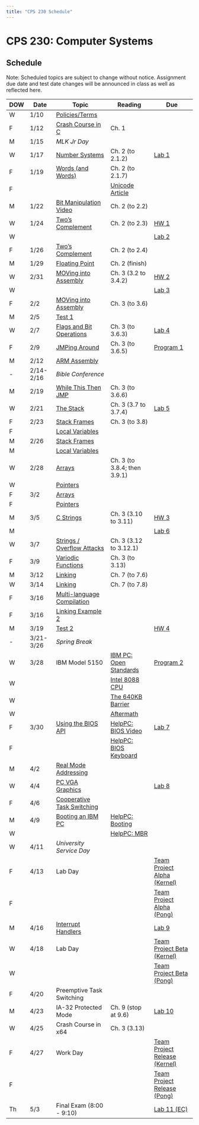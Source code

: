 ```yaml
---
title: "CPS 230 Schedule"
---
```


# CPS 230: Computer Systems
## Schedule

Note: Scheduled topics are subject to change without notice. Assignment due date and test date changes will be announced in class as well as reflected here.

| DOW | Date | Topic | Reading | Due |
| --- | --- | --- | --- | --- |
| W | 1/10 | [Policies/Terms](/course/bju/content/cps230/lessons/lec0) | | |
| F | 1/12 | [Crash Course in C](/course/bju/content/cps230/lessons/lec1) | Ch. 1 |
| M | 1/15 | *MLK Jr Day* | | |
| W | 1/17 | [Number Systems](/course/bju/content/cps230/lessons/lec2) | Ch. 2 (to 2.1.2) | [Lab 1](/course/bju/content/cps230/labs/lab1) |
| F | 1/19 | [Words (and Words)](/course/bju/content/cps230/lessons/lec3) | Ch. 2 (to 2.1.7) | |
| F | | | [Unicode Article](https://www.joelonsoftware.com/2003/10/08/the-absolute-minimum-every-software-developer-absolutely-positively-must-know-about-unicode-and-character-sets-no-excuses/) | |
| M | 1/22 | [Bit Manipulation](/course/bju/content/cps230/lessons/lec4) [Video](https://www.youtube.com/watch?v=AOc1_1cUoRA) | Ch. 2 (to 2.2) | |
| W | 1/24 | [Two’s Complement](/course/bju/content/cps230/lessons/lec5) | Ch. 2 (to 2.3) | [HW 1](/course/bju/content/cps230/hws/hw1) |
| W | | | | [Lab 2](/course/bju/content/cps230/labs/lab2) |
| F | 1/26 | [Two’s Complement](/course/bju/content/cps230/lessons/lec5) | Ch. 2 (to 2.4) | |
| M | 1/29 | [Floating Point](/course/bju/content/cps230/lessons/lec6) | Ch. 2 (finish) | |
| W | 2/31 | [MOVing into Assembly](/course/bju/content/cps230/lessons/lec7) | Ch. 3 (3.2 to 3.4.2) | [HW 2](/course/bju/content/cps230/hws/hw2) |
| W | | | | [Lab 3](/course/bju/content/cps230/labs/lab3) |
| F | 2/2 | [MOVing into Assembly](/course/bju/content/cps230/lessons/lec7) | Ch. 3 (to 3.6) | |
| M | 2/5 | [Test 1](/course/bju/content/cps230/reviews/test1) | | |
| W | 2/7 | [Flags and Bit Operations](/course/bju/content/cps230/lessons/lec8) | Ch. 3 (to 3.6.3) | [Lab 4](/course/bju/content/cps230/labs/lab4) |
| F | 2/9 | [JMPing Around](/course/bju/content/cps230/lessons/lec9) | Ch. 3 (to 3.6.5) | [Program 1](/course/bju/content/cps230/programs/prog1) |
| M | 2/12 | [ARM Assembly](/course/bju/content/cps230/lessons/lec28) | | |
| - | 2/14-2/16 | *Bible Conference* | | |
| M | 2/19 | [While This Then JMP](/course/bju/content/cps230/lessons/lec10) | Ch. 3 (to 3.6.6) | |
| W | 2/21 | [The Stack](/course/bju/content/cps230/lessons/lec11) | Ch. 3 (3.7 to 3.7.4) | [Lab 5](/course/bju/content/cps230/labs/lab5) |
| F | 2/23 | [Stack Frames](/course/bju/content/cps230/lessons/lec12) | Ch. 3 (to 3.8) | |
| F | | [Local Variables](/course/bju/content/cps230/lessons/lec12) | | |
| M | 2/26 | [Stack Frames](/course/bju/content/cps230/lessons/lec12) | | |
| M | | [Local Variables](/course/bju/content/cps230/lessons/lec12) | | |
| W | 2/28 | [Arrays](/course/bju/content/cps230/lessons/lec13) | Ch. 3 (to 3.8.4; then 3.9.1) | |
| W | | [Pointers](/course/bju/content/cps230/lessons/lec13) | | |
| F | 3/2 | [Arrays](/course/bju/content/cps230/lessons/lec13) | | |
| F | | [Pointers](/course/bju/content/cps230/lessons/lec13) | | |
| M | 3/5 | [C Strings](/course/bju/content/cps230/lessons/lec14) | Ch. 3 (3.10 to 3.11) | [HW 3](/course/bju/content/cps230/hws/hw3) |
| M | | | | [Lab 6](/course/bju/content/cps230/labs/lab6) |
| W | 3/7 | [Strings / Overflow Attacks](/course/bju/content/cps230/lessons/lec15) | Ch. 3 (3.12 to 3.12.1) | |
| F | 3/9 | [Variodic Functions](/course/bju/content/cps230/lessons/lec16) | Ch. 3 (to 3.13) | |
| M | 3/12 | [Linking](/course/bju/content/cps230/lessons/lec17) | Ch. 7 (to 7.6) | |
| W | 3/14 | [Linking](/course/bju/content/cps230/lessons/lec17) | Ch. 7 (to 7.8) | |
| F | 3/16 | [Multi-language Compilation](/course/bju/content/cps230/lessons/lec18) | | |
| F | 3/16 | [Linking Example 2](/course/bju/content/cps230/lessons/lec17-2) | | |
| M | 3/19 | [Test 2](/course/bju/content/cps230/reviews/test2) | | [HW 4](/course/bju/content/cps230/hws/hw4) |
| - | 3/21-3/26 | *Spring Break* | | |
| W | 3/28 | IBM Model 5150 | [IBM PC: Open Standards](https://en.wikipedia.org/wiki/IBM_Personal_Computer#Open_standards) | [Program 2](/course/bju/content/cps230/programs/prog2) | 
| W | | | [Intel 8088 CPU](https://en.wikipedia.org/wiki/Intel_8088) | |
| W | | | [The 640KB Barrier](https://en.wikipedia.org/wiki/Conventional_memory#640_KB_barrier) | |
| W | | | [Aftermath](https://en.wikipedia.org/wiki/Influence_of_the_IBM_PC_on_the_personal_computer_market) | |
| F | 3/30 | [Using the BIOS API](/course/bju/content/cps230/lessons/lec19) | [HelpPC: BIOS Video](http://stanislavs.org/helppc/int_10.html) | [Lab 7](/course/bju/content/cps230/labs/lab7) |
| F | | | [HelpPC: BIOS Keyboard](http://stanislavs.org/helppc/int_16.html) | |
| M | 4/2 | [Real Mode Addressing](/course/bju/content/cps230/lessons/lec20) | | |
| W | 4/4 | [PC VGA Graphics](/course/bju/content/cps230/lessons/lec21) | | [Lab 8](/course/bju/content/cps230/labs/lab8) |
| F | 4/6 | [Cooperative Task Switching](/course/bju/content/cps230/lessons/lec22) | | |
| M | 4/9 | [Booting an IBM PC](/course/bju/content/cps230/lessons/lec23) | [HelpPC: Booting](http://stanislavs.org/helppc/cold_boot.html) | |
| W | | | [HelpPC: MBR](http://stanislavs.org/helppc/boot_sector.html) | |
| W | 4/11 | *University Service Day* | | |
| F | 4/13 | Lab Day | | [Team Project Alpha (Kernel)](/course/bju/content/cps230/programs/project) |
| F | | | | [Team Project Alpha (Pong)](/course/bju/content/cps230/programs/project-pong) |
| M | 4/16 | [Interrupt Handlers](/course/bju/content/cps230/lessons/lec24) | | [Lab 9](/course/bju/content/cps230/labs/lab9) |
| W | 4/18 | Lab Day | | [Team Project Beta (Kernel)](/course/bju/content/cps230/programs/project) |
| W | | | | [Team Project Beta (Pong)](/course/bju/content/cps230/programs/project-pong) |
| F | 4/20 | Preemptive Task Switching | | |
| M | 4/23 | IA-32 Protected Mode | Ch. 9 (stop at 9.6) | [Lab 10](/course/bju/content/cps230/labs/lab10) |
| W | 4/25 | Crash Course in x64 | Ch. 3 (3.13) | |
| F | 4/27 | Work Day | | [Team Project Release (Kernel)](/course/bju/content/cps230/programs/project) |
| F | | | | [Team Project Release (Pong)](/course/bju/content/cps230/programs/project-pong) |
| Th | 5/3 | Final Exam (8:00 - 9:10) | | [Lab 11 (EC)](/course/bju/content/cps230/labs/lab11) |
